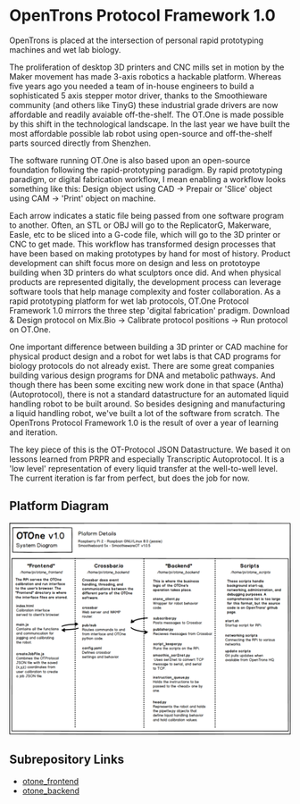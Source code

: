 # OpenTrons Protocol Framework 1.0

OpenTrons is placed at the intersection of personal rapid prototyping machines and wet lab biology. 

The proliferation of desktop 3D printers and CNC mills set in motion by the Maker movement has made 3-axis robotics a hackable platform. Whereas five years ago you needed a team of in-house engineers to build a sophisticated 5 axis stepper motor driver, thanks to the Smoothieware community (and others like TinyG) these industrial grade drivers are now affordable and readily avaiable off-the-shelf. The OT.One is made possible by this shift in the technological landscape. In the last year we have built the most affordable possible lab robot using open-source and off-the-shelf parts sourced directly from Shenzhen. 

The software running OT.One is also based upon an open-source foundation following the rapid-prototyping paradigm. By rapid prototyping paradigm, or digital fabrication workflow, I mean enabling a workflow looks something like this:
Design object using CAD -> Prepair or 'Slice' object using CAM -> 'Print' object on machine. 

Each arrow indicates a static file being passed from one software program to another. Often, an STL or OBJ will go to the ReplicatorG, Makerware, Easle, etc to be sliced into a G-code file, which will go to the 3D printer or CNC to get made. 
This workflow has transformed design processes that have been based on making prototypes by hand for most of history. Product development can shift focus more on design and less on prototoype building when 3D printers do what sculptors once did. And when physical products are represented digitally, the development process can leverage software tools that help manage complexity and foster collaboration. 
As a rapid prototyping platform for wet lab protocols, OT.One Protocol Framework 1.0 mirrors the three step 'digital fabrication' pradigm. Download & Design protocol on Mix.Bio -> Calibrate protocol positions -> Run protocol on OT.One.

One important difference between building a 3D printer or CAD machine for physical product design and a robot for wet labs is that CAD programs for biology protocols do not already exist. There are some great companies building various design programs for DNA and metabolic pathways. And though there has been some exciting new work done in that space (Antha) (Autoprotocol), there is not a standard datastructure for an automated liquid handling robot to be built around. So besides designing and manufacturing a liquid handling robot, we've built a lot of the software from scratch. The OpenTrons Protocol Framework 1.0 is the result of over a year of learning and iteration. 

The key piece of this is the OT-Protocol JSON Datastructure. We based it on lessons learned from PRPR and especially Transcriptic Autoprotocol. It is a 'low level' representation of every liquid transfer at the well-to-well level. The current iteration is far from perfect, but does the job for now. 

## Platform Diagram

![Software Diagram](img/otone_softawre_diagram_1024.png)

## Subrepository Links

* [otone_frontend](https://github.com/Opentrons/otone_frontend)
* [otone_backend](https://github.com/Opentrons/otone_backend)